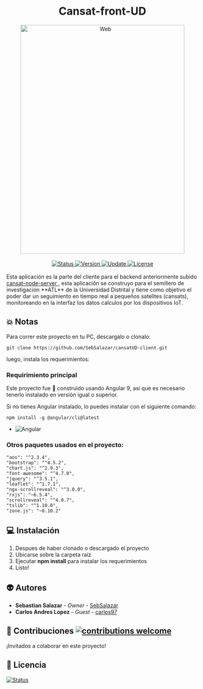 <div align="center">
	<h1> Cansat-front-UD </h1>
</div>
<div align="center">
	<a href="#">
		<img src="https://i.imgur.com/X1a7eRA.jpeg" alt="Web" height="600" width="430">
	</a>
</div>
<br/>
<div align="center">
	<a href="#changelog">
		<img src="https://img.shields.io/badge/stability-stable-succes.svg?style=flat-square&logo=appveyor" alt="Status">
	</a>
	<a href="#changelog">
		<img src="https://img.shields.io/badge/release-v1.0.0-blue.svg?style=flat-square&logo=appveyor" alt="Version">
	</a>
	<a href="#changelog">
		<img src="https://img.shields.io/badge/update-june-yellowgreen.svg?style=flat-square&logo=appveyor" alt="Update">
	</a>
	<a href="#license">
		<img src="https://img.shields.io/badge/license-MIT-green.svg?style=flat-square&logo=appveyor" alt="License">
	</a>
</div>

<br/>
Esta aplicación es la parte del cliente para el backend anteriormente subido 
<a href="https://github.com/SebSalazar/cansat-node">
	 cansat-node-server
</a>
, esta aplicación se construyo para el semillero de investigación **ATL** de la Universidad Distrital y tiene como objetivo el poder dar un seguimiento en tiempo real a pequeños satelites (cansats), monitoreando en la interfaz los datos calculos por los dispositivos IoT.

## 💥 Notas

Para correr este proyecto en tu PC, descargalo o clonalo:

```
git clone https://github.com/SebSalazar/cansatUD-client.git
```

luego, instala los requerimientos:

### Requirimiento principal
Este proyecto fue 🔧 construido usando Angular 9, asi que es necesario tenerlo instalado en versión igual o superior.

Si no tienes Angular instalado, lo puedes instalar con el siguiente comando:

```
npm install -g @angular/cli@latest
```

- <img alt="Angular" src="https://img.shields.io/badge/Angular CLI 9+%20-%23FF2D20.svg?&style=for-the-badge&logo=angular&logoColor=white"/>

### Otros paquetes usados en el proyecto:

```
"aos": "^2.3.4",
"bootstrap": "^4.5.2",
"chart.js": "^2.9.3",
"font-awesome": "^4.7.0",
"jquery": "^3.5.1",
"leaflet": "^1.7.1",
"ngx-scrollreveal": "^3.0.0",
"rxjs": "~6.5.4",
"scrollreveal": "^4.0.7",
"tslib": "^1.10.0",
"zone.js": "~0.10.2"
```

## 💻 Instalación

1. Despues de haber clonado o descargado el proyecto
2. Ubicarse sobre la carpeta raiz
3. Ejecutar **npm install** para instalar los requerimientos 
4. Listo!

## 👽 Autores

- **Sebastian Salazar** - _Owner_ - [SebSalazar](https://github.com/SebSalazar)
- **Carlos Andres Lopez** - _Guest_ - [carlos97](https://github.com/carlos97)

## 😬 Contribuciones [![contributions welcome](https://img.shields.io/badge/contributions-welcome-brightgreen.svg)](https://github.com/SebSalazar/cansatUD-client/issues)

¡Invitados a colaborar en este proyecto!

## 📝 Licencia

<a href="#">
		<img src="https://img.shields.io/badge/license-MIT-red.svg?style=flat-square&logo=license" alt="Status">
</a>
